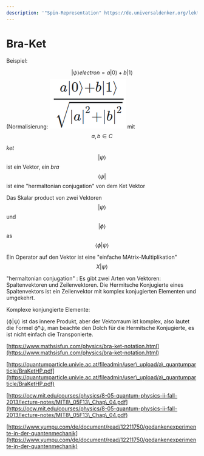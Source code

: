 ```yaml
---
description: '"Spin-Representation" https://de.universaldenker.org/lektionen/1126'
---
```


# Bra-Ket

Beispiel:

$$|ψ⟩electron=a|0⟩+b|1⟩$$ (Normalisierung: ![](<../.gitbook/assets/grafik (4).png>) mit $$a,b∈C$$

&#x20;_ket_ $$|ψ⟩$$ ist ein Vektor, ein  _bra_ $$⟨ψ|$$  ist eine "hermaltonian conjugation" von dem Ket Vektor

Das Skalar product von  zwei Vektoren  $$|ψ⟩$$ und $$|ϕ⟩$$ as $$⟨ϕ|ψ⟩$$&#x20;

Ein Operator auf den Vektor ist eine  "einfache MAtrix-Multiplikation" $$X|ψ⟩$$

"hermaltonian conjugation" : Es gibt zwei Arten von Vektoren: Spaltenvektoren und Zeilenvektoren. Die Hermitsche Konjugierte eines Spaltenvektors ist ein Zeilenvektor mit komplex konjugierten Elementen und umgekehrt.

Komplexe konjungierte Elemente:&#x20;

⟨ϕ|ψ⟩ ist das innere Produkt, aber der Vektorraum ist komplex, also lautet die Formel ϕ†ψ, man beachte den Dolch für die Hermitsche Konjugierte, es ist nicht einfach die Transponierte.

[https://www.mathsisfun.com/physics/bra-ket-notation.html](https://www.mathsisfun.com/physics/bra-ket-notation.html)

[https://quantumparticle.univie.ac.at/fileadmin/user\_upload/a\_quantumparticle/BraKetHP.pdf](https://quantumparticle.univie.ac.at/fileadmin/user\_upload/a\_quantumparticle/BraKetHP.pdf)

[https://ocw.mit.edu/courses/physics/8-05-quantum-physics-ii-fall-2013/lecture-notes/MIT8\_05F13\_Chap\_04.pdf](https://ocw.mit.edu/courses/physics/8-05-quantum-physics-ii-fall-2013/lecture-notes/MIT8\_05F13\_Chap\_04.pdf)

[https://www.yumpu.com/de/document/read/12211750/gedankenexperimente-in-der-quantenmechanik](https://www.yumpu.com/de/document/read/12211750/gedankenexperimente-in-der-quantenmechanik)
